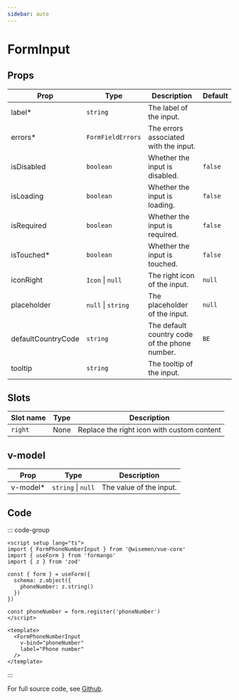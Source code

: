 ```yaml
---
sidebar: auto
---
```


# FormInput
<script setup>
import FormPhoneNumberInputPlayground from './FormPhoneNumberInputPlayground.vue'
</script>

<FormPhoneNumberInputPlayground />

## Props

| Prop               | Type               | Description                                   | Default |
|--------------------|--------------------|-----------------------------------------------|---------|
| label*             | `string`           | The label of the input.                       |         |
| errors*            | `FormFieldErrors`  | The errors associated with the input.         |         |
| isDisabled         | `boolean`          | Whether the input is disabled.                | `false` |
| isLoading          | `boolean`          | Whether the input is loading.                 | `false` |
| isRequired         | `boolean`          | Whether the input is required.                | `false` |
| isTouched*         | `boolean`          | Whether the input is touched.                 | `false` |
| iconRight          | `Icon` \| `null`   | The right icon of the input.                  | `null`  |
| placeholder        | `null` \| `string` | The placeholder of the input.                 | `null`  |
| defaultCountryCode | `string`           | The default country code of the phone number. | `BE`    |
| tooltip            | `string`           | The tooltip of the input.                     |         |


## Slots

| Slot name | Type | Description                                |
|-----------|------|--------------------------------------------|
| `right`   | None | Replace the right icon with custom content |


## v-model

| Prop     | Type                | Description              |
|----------|---------------------|--------------------------|
| v-model* | `string` \| `null`  | The value of the input.  |


## Code

::: code-group
```vue [Usage]
<script setup lang="ts">
import { FormPhoneNumberInput } from '@wisemen/vue-core'
import { useForm } from 'formango'
import { z } from 'zod'

const { form } = useForm({
  schema: z.object({
    phoneNumber: z.string()
  })
})

const phoneNumber = form.register('phoneNumber')
</script>

<template>
  <FormPhoneNumberInput
    v-bind="phoneNumber"
    label="Phone number"
  />
</template>
```
:::

For full source code, see [Github](https://github.com/wisemen-digital/vue-core/blob/main/packages/components/src/components/input/FormPhoneNumberInput.vue).
